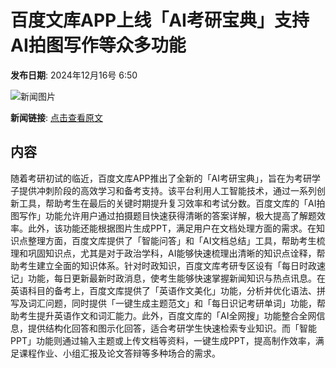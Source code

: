 # 百度文库APP上线「AI考研宝典」支持AI拍图写作等众多功能

**发布日期**: 2024年12月16号 6:50

![新闻图片](https://upload.chinaz.com/2024/1216/6386995740355664933998083.png)

**新闻链接**: [点击查看原文](https://www.aibase.com/zh/news/13989)

## 内容

随着考研初试的临近，百度文库APP推出了全新的「AI考研宝典」，旨在为考研学子提供冲刺阶段的高效学习和备考支持。该平台利用人工智能技术，通过一系列创新工具，帮助考生在最后的关键时期提升复习效率和考试分数。百度文库的「AI拍图写作」功能允许用户通过拍摄题目快速获得清晰的答案详解，极大提高了解题效率。此外，该功能还能根据图片生成PPT，满足用户在文档处理方面的需求。在知识点整理方面，百度文库提供了「智能问答」和「AI文档总结」工具，帮助考生梳理和巩固知识点，尤其是对于政治学科，AI能够快速梳理出清晰的知识点诠释，帮助考生建立全面的知识体系。针对时政知识，百度文库考研专区设有「每日时政速记」功能，每日更新最新时政消息，使考生能够快速掌握新闻知识与热点讯息。在英语科目的备考上，百度文库提供了「英语作文美化」功能，分析并优化语法、拼写及词汇问题，同时提供「一键生成主题范文」和「每日识记考研单词」功能，帮助考生提升英语作文和词汇能力。此外，百度文库的「AI全网搜」功能整合全网信息，提供结构化回答和图示化回答，适合考研学生快速检索专业知识。而「智能PPT」功能则通过输入主题或上传文档等资料，一键生成PPT，提高制作效率，满足课程作业、小组汇报及论文答辩等多种场合的需求。
